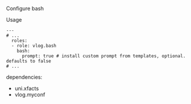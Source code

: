 Configure bash

Usage
```
---
# ...
  roles:
  - role: vlog.bash
    bash:
      prompt: true # install custom prompt from templates, optional. defaults to false
# ...
```

dependencies:
- uni.xfacts
- vlog.myconf
